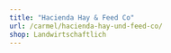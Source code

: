 ```yaml
---
title: "Hacienda Hay & Feed Co"
url: /carmel/hacienda-hay-und-feed-co/
shop: Landwirtschaftlich
---
```

